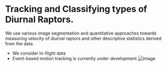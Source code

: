 # Tracking and Classifying types of Diurnal Raptors. 
We use various image segmentation and quantitative approaches towards measuring velocity of diurnal raptors and other descriptive statistics derived from the data. 
- We consider In-flight data
- Event-based motion tracking is currently under development
![image](https://github.com/neekeshpanchal/diurnal-raptors/assets/80868396/a48161fb-b59c-4c2d-b340-05e6f49531c4)
